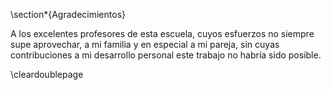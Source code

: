 \section*{Agradecimientos}

A los excelentes profesores de esta escuela, cuyos esfuerzos no siempre supe aprovechar, a mi familia y en especial a mi pareja, sin cuyas contribuciones a mi desarrollo personal este trabajo no habría sido posible.

\cleardoublepage

